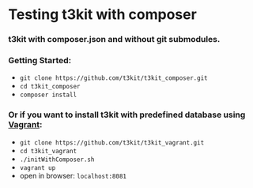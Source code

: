 # Testing t3kit with composer
### t3kit with composer.json and without git submodules.

### Getting Started:

- `git clone https://github.com/t3kit/t3kit_composer.git`
- `cd t3kit_composer`
- `composer install`


### Or if you want to install t3kit with predefined database using [Vagrant](https://github.com/t3kit/t3kit_vagrant):

- `git clone https://github.com/t3kit/t3kit_vagrant.git`
- `cd t3kit_vagrant`
- `./initWithComposer.sh`
- `vagrant up`
- open in browser: `localhost:8081`
